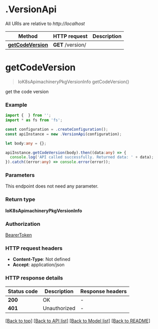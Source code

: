 # .VersionApi

All URIs are relative to *http://localhost*

Method | HTTP request | Description
------------- | ------------- | -------------
[**getCodeVersion**](VersionApi.md#getCodeVersion) | **GET** /version/ | 


# **getCodeVersion**
> IoK8sApimachineryPkgVersionInfo getCodeVersion()

get the code version

### Example


```typescript
import {  } from '';
import * as fs from 'fs';

const configuration = .createConfiguration();
const apiInstance = new .VersionApi(configuration);

let body:any = {};

apiInstance.getCodeVersion(body).then((data:any) => {
  console.log('API called successfully. Returned data: ' + data);
}).catch((error:any) => console.error(error));
```


### Parameters
This endpoint does not need any parameter.


### Return type

**IoK8sApimachineryPkgVersionInfo**

### Authorization

[BearerToken](README.md#BearerToken)

### HTTP request headers

 - **Content-Type**: Not defined
 - **Accept**: application/json


### HTTP response details
| Status code | Description | Response headers |
|-------------|-------------|------------------|
**200** | OK |  -  |
**401** | Unauthorized |  -  |

[[Back to top]](#) [[Back to API list]](README.md#documentation-for-api-endpoints) [[Back to Model list]](README.md#documentation-for-models) [[Back to README]](README.md)


